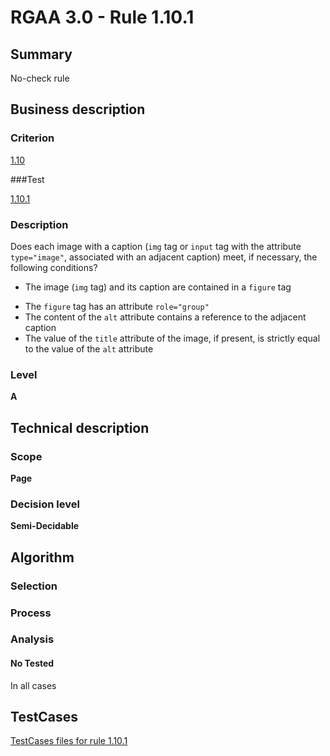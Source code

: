 # RGAA 3.0 -  Rule 1.10.1

## Summary

No-check rule

## Business description

### Criterion

[1.10](http://asqatasun.github.io/RGAA--3.0--EN/RGAA3.0_Criteria_English_version_v1.html#crit-1-10)

###Test

[1.10.1](http://asqatasun.github.io/RGAA--3.0--EN/RGAA3.0_Criteria_English_version_v1.html#test-1-10-1)

### Description
Does each image with a
    caption (<code>img</code> tag or <code>input</code> tag with the attribute
    <code>type="image"</code>, associated with an adjacent caption) meet,
    if necessary, the following conditions?
    <ul><li> The image (<code>img</code> tag) and its caption are contained
   in a <code>figure</code> tag</li>
  <li>The <code>figure</code> tag has an attribute <code>role="group"</code></li>
  <li>The content of the <code>alt</code> attribute contains a
   reference to the adjacent caption</li>
  <li>The value of the <code>title</code> attribute of the image, if
   present, is strictly equal to the value of the <code>alt</code>
   attribute</li>
    </ul> 


### Level

**A**

## Technical description

### Scope

**Page**

### Decision level

**Semi-Decidable**

## Algorithm

### Selection

### Process

### Analysis

#### No Tested 

In all cases



##  TestCases 

[TestCases files for rule 1.10.1](https://gitlab.com/asqatasun/Asqatasun/-/tree/master/rules/rules-rgaa3.0/src/test/resources/testcases/rgaa30/Rgaa30Rule011001/) 



